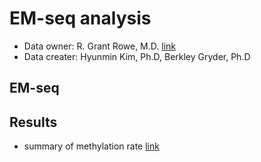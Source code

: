 # EM-seq analysis 
- Data owner: R. Grant Rowe, M.D. [link]( https://research.childrenshospital.org/researchers/grant-rowe )
- Data creater: Hyunmin Kim, Ph.D, Berkley Gryder, Ph.D

## EM-seq 


## Results
- summary of methylation rate [link](results/2025-08-06/README.md)

